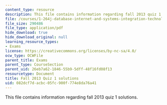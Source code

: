 ```yaml
---
content_type: resource
description: This file contains information regarding fall 2013 quiz 1 solutions.
file: /courses/1-264j-database-internet-and-systems-integration-technologies-fall-2013/082dcf7dacbc05fc900f774e8da76a41_MIT1_264JF13_F13_Q1_sol.pdf
file_size: 290486
file_type: application/pdf
hide_download: true
hide_download_original: null
learning_resource_types:
- Exams
license: https://creativecommons.org/licenses/by-nc-sa/4.0/
ocw_type: OCWFile
parent_title: Exams
parent_type: CourseSection
parent_uid: 26eb7a62-1846-55b9-5dff-48f16fd08f13
resourcetype: Document
title: Fall 2013 Quiz 1 solutions
uid: 082dcf7d-acbc-05fc-900f-774e8da76a41
---
```

This file contains information regarding fall 2013 quiz 1 solutions.